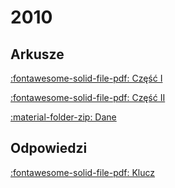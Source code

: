 # 2010

## Arkusze

[:fontawesome-solid-file-pdf: Część I](../../../assets/pytania-informatyka-poziom-rozszerzony-matura-2010-cz1.pdf)

[:fontawesome-solid-file-pdf: Część II](../../../assets/pytania-informatyka-poziom-rozszerzony-matura-2010-cz2.pdf)

[:material-folder-zip: Dane](../../../assets/dane_2010.zip)

## Odpowiedzi

[:fontawesome-solid-file-pdf: Klucz](../../../assets/odpowiedzi-informatyka-poziom-rozszerzony-matura-2010.pdf)
